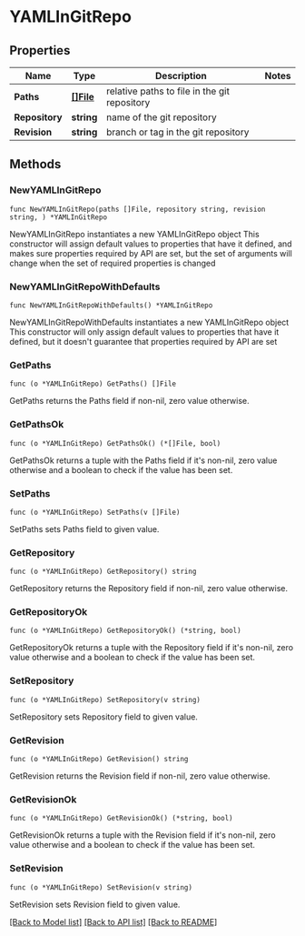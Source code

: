 # YAMLInGitRepo

## Properties

Name | Type | Description | Notes
------------ | ------------- | ------------- | -------------
**Paths** | [**[]File**](File.md) | relative paths to file in the git repository | 
**Repository** | **string** | name of the git repository | 
**Revision** | **string** | branch or tag in the git repository | 

## Methods

### NewYAMLInGitRepo

`func NewYAMLInGitRepo(paths []File, repository string, revision string, ) *YAMLInGitRepo`

NewYAMLInGitRepo instantiates a new YAMLInGitRepo object
This constructor will assign default values to properties that have it defined,
and makes sure properties required by API are set, but the set of arguments
will change when the set of required properties is changed

### NewYAMLInGitRepoWithDefaults

`func NewYAMLInGitRepoWithDefaults() *YAMLInGitRepo`

NewYAMLInGitRepoWithDefaults instantiates a new YAMLInGitRepo object
This constructor will only assign default values to properties that have it defined,
but it doesn't guarantee that properties required by API are set

### GetPaths

`func (o *YAMLInGitRepo) GetPaths() []File`

GetPaths returns the Paths field if non-nil, zero value otherwise.

### GetPathsOk

`func (o *YAMLInGitRepo) GetPathsOk() (*[]File, bool)`

GetPathsOk returns a tuple with the Paths field if it's non-nil, zero value otherwise
and a boolean to check if the value has been set.

### SetPaths

`func (o *YAMLInGitRepo) SetPaths(v []File)`

SetPaths sets Paths field to given value.


### GetRepository

`func (o *YAMLInGitRepo) GetRepository() string`

GetRepository returns the Repository field if non-nil, zero value otherwise.

### GetRepositoryOk

`func (o *YAMLInGitRepo) GetRepositoryOk() (*string, bool)`

GetRepositoryOk returns a tuple with the Repository field if it's non-nil, zero value otherwise
and a boolean to check if the value has been set.

### SetRepository

`func (o *YAMLInGitRepo) SetRepository(v string)`

SetRepository sets Repository field to given value.


### GetRevision

`func (o *YAMLInGitRepo) GetRevision() string`

GetRevision returns the Revision field if non-nil, zero value otherwise.

### GetRevisionOk

`func (o *YAMLInGitRepo) GetRevisionOk() (*string, bool)`

GetRevisionOk returns a tuple with the Revision field if it's non-nil, zero value otherwise
and a boolean to check if the value has been set.

### SetRevision

`func (o *YAMLInGitRepo) SetRevision(v string)`

SetRevision sets Revision field to given value.



[[Back to Model list]](../README.md#documentation-for-models) [[Back to API list]](../README.md#documentation-for-api-endpoints) [[Back to README]](../README.md)


